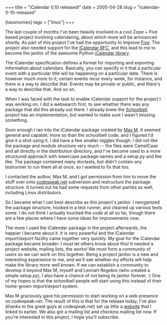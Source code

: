 +++
title = "iCalendar 0.10 released!"
date = 2005-04-28
slug = "icalendar-0-10-released"

[taxonomies]
tags = ["linux"]
+++

The last couple of months I've been heavily involved in a cool Zope +
Five based project involving calendaring, about which more will be
announced shortly. As part of this project I've had the opportunity to
improve [Five](http://codespeak.net/z3/five). The project also needed
support for the [iCalendar RFC](http://www.ietf.org/rfc/rfc2445.txt),
and this lead to me to become the janitor of the awesome Python
[iCalendar library](http://codespeak.net/icalendar).

The iCalendar specification defines a format for importing and exporting
information about calendars. Basically, you can specify in it that a
particular event with a particular title will be happening on a
particular date. There is however much more to it; certain events recur
every week, for instance, and there is a way to describe that. Events
may be private or public, and there's a way to describe that. And so on.

When I was faced with the task to enable iCalendar support for the
project I was working on, I did a websearch first, to see whether there
was any package that did this already out there. I already knew the
[Schoolbell](http://www.schooltool.org) project has an implementation,
but wanted to make sure I wasn't missing something.

Soon enough I ran into the iCalendar package created by [Max
M](http://www.mxm.dk/). It seemed general and capable, more so than the
schoolbell code, and I figured I'd give it a shot using it. I did have a
few smaller niggles though: I did not like the package and module
structure very much -- the files were CamelCase and all directly in the
distribution directory, and I've become used to a more structured
approach with lowercase package names and a setup.py and the like. The
package contained many doctests, but didn't contain any testrunner to
run them all at once, so I wanted to fix that too.

I contacted the author, Max M, and I got permission from him to move the
stuff over onto [codespeak.net](http://codespeak.net) subversion and
restructure the package structure. It turned out he had some requests
from other parties as well, including Linux distributors.

So I became what I can best describe as this project's janitor. I
reorganized the package structure, hooked in a test runner, and cleaned
up various texts some. I do not think I actually touched the code at all
so far, though there are a few places where I have some ideas for
improvements now.

The more I used the iCalendar package in the project afterwards, the
happier I became about it. It is very powerful and the iCalendar
import/export facility came together very quickly. My goal for the
iCalendar package became broader: I must let others know about this! It
needed a project website, mailing lists, the works! We must form a
community of users so we can work on this together. Being a project
janitor is a new and interesting experience to me, and we'll see whether
my efforts will help make the library more well known. If we can
establish a community to develop it beyond Max M, myself and Lennart
Regebro (who created a simple setup.py), I also have a chance of not
being its janitor forever. :) One of my hopes is that the schoolbell
people will start using this instead of their home-grown import/export
system.

Max M graciously gave his permission to start working on a web presence
on codespeak.net. The result of this is that for the release today, I've
also (thanks to the great guys at codespeak.net) set up little a
[website](http://codespeak.net/icalendar) that I linked to earlier. We
also got a mailing list and checkins mailing list now. If you're
interested in this project, I hope you'll subscribe.
